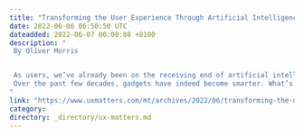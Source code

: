 ```yaml
---
title: "Transforming the User Experience Through Artificial Intelligence"
date: 2022-06-06 06:50:50 UTC
dateadded: 2022-06-07 00:00:08 +0100
description: "
 By Oliver Morris 


 As users, we’ve already been on the receiving end of artificial intelligence (AI). We’ve become the targeted users of ads online, had our own handwriting and sketches translated into usable digital-image files or documents, and have seen rapid changes in technology and business. 
 Over the past few decades, gadgets have indeed become smarter. What’s curious about this evolution of AI—and its continuous development—is that it’s making waves across every industry we can think of. In this article, I’ll discuss several industries in which AI is making a big impact. Read More 
"
link: "https://www.uxmatters.com/mt/archives/2022/06/transforming-the-user-experience-through-artificial-intelligence.php"
category:
directory: _directory/ux-matters.md
---
```

